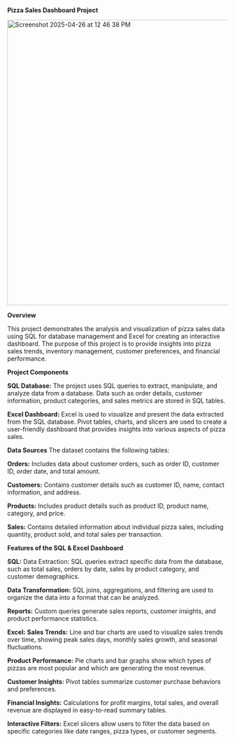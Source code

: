 **Pizza Sales Dashboard Project**


<img width="651" alt="Screenshot 2025-04-26 at 12 46 38 PM" src="https://github.com/user-attachments/assets/1b4ebc0e-6a41-4cd2-b432-e5b0fa37cf74" />



**Overview**

This project demonstrates the analysis and visualization of pizza sales data using SQL for database management and Excel for creating an interactive dashboard. The purpose of this project is to provide insights into pizza sales trends, inventory management, customer preferences, and financial performance.

**Project Components**

**SQL Database:** The project uses SQL queries to extract, manipulate, and analyze data from a database. Data such as order details, customer information, product categories, and sales metrics are stored in SQL tables.

**Excel Dashboard:** Excel is used to visualize and present the data extracted from the SQL database. Pivot tables, charts, and slicers are used to create a user-friendly dashboard that provides insights into various aspects of pizza sales.

**Data Sources**
The dataset contains the following tables:

**Orders:** Includes data about customer orders, such as order ID, customer ID, order date, and total amount.

**Customers:** Contains customer details such as customer ID, name, contact information, and address.

**Products:** Includes product details such as product ID, product name, category, and price.

**Sales:** Contains detailed information about individual pizza sales, including quantity, product sold, and total sales per transaction.

**Features of the SQL & Excel Dashboard**

**SQL:**
Data Extraction: SQL queries extract specific data from the database, such as total sales, orders by date, sales by product category, and customer demographics.

**Data Transformation:** SQL joins, aggregations, and filtering are used to organize the data into a format that can be analyzed.

**Reports:** Custom queries generate sales reports, customer insights, and product performance statistics.

**Excel:**
**Sales Trends:** Line and bar charts are used to visualize sales trends over time, showing peak sales days, monthly sales growth, and seasonal fluctuations.

**Product Performance:** Pie charts and bar graphs show which types of pizzas are most popular and which are generating the most revenue.

**Customer Insights:** Pivot tables summarize customer purchase behaviors and preferences.

**Financial Insights:** Calculations for profit margins, total sales, and overall revenue are displayed in easy-to-read summary tables.

**Interactive Filters:** Excel slicers allow users to filter the data based on specific categories like date ranges, pizza types, or customer segments.
